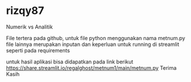 # rizqy87
Numerik vs Analitik

File tertera pada github, untuk file python menggunakan nama metnum.py
file lainnya merupakan inputan dan keperluan untuk running di streamlit seperti pada requirements


untuk hasil aplikasi bisa didapatkan pada link berikut https://share.streamlit.io/regalghost/metnum1/main/metnum.py
Terima Kasih
